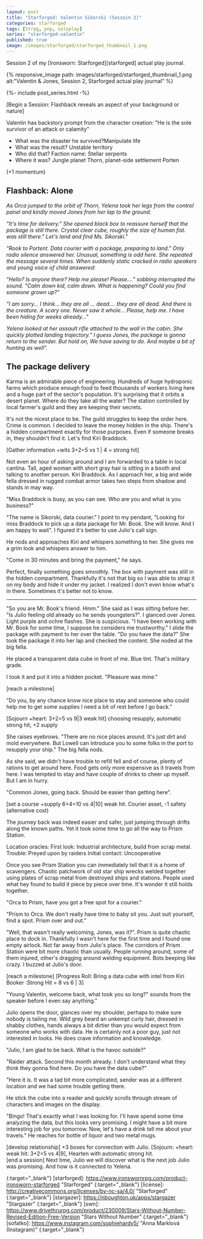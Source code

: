 ```yaml
---
layout: post
title: "Starforged: Valentin Sikorski (Sessoin 2)"
categories: starforged
tags: [ttrpg, pnp, soloplay]
series: "starforged-valentin"
published: true
image: /images/starforged/starforged_thumbnail_1.png
---
```


Session 2 of my [Ironsworn: Starforged][starforged] actual play journal.

{% responsive_image path: images/starforged/starforged_thumbnail_1.png alt:"Valentin & Jones, Session 2, Starforged actual play journal" %}

<!--more--> 

{%- include post_series.html -%}


<aside>
[Begin a Session: Flashback reveals an aspect of your background or nature]

Valentin has backstory prompt from the character creation: "He is the sole survivor of an attack or calamity"

- What was the disaster he survived?Manipulate life
- What was the result? Unstable territory
- Who did that? Faction name: Stellar serpents
- Where it was? Jungle planet Thorn, planet-side settlement Porten

(+1 momentum)
</aside>

## Flashback: Alone

*As Orca jumped to the orbit of Thorn, Yelena took her legs from the control panel and kindly moved Jones from her lap to the ground.*

*"It's time for delivery." She opened black box to reassure herself that the package is still there. Crystal clear cube, roughly the size of human fist. was still there." Let's land and find Ms. Sikorski."*

*"Rook to Portent. Data courier with a package, preparing to land."* *Only radio silence answered her. Unusual, something is odd here. She repeated the message several times. When suddenly static cracked in radio speakers and young voice of child answered:*

*"Hello? Is anyone there? Help me please! Please...." sobbing interrupted the sound. "Calm down kid, calm down. What is happening? Could you find someone grown up?"*

*"I am sorry... I think... they are all ... dead.... they are all dead. And there is the creature. A scary one. Never saw it whole... Please, help me. I have been hiding for weeks already..."*

*Yelena looked at her assault rifle attached to the wall in the cabin. She quickly plotted landing trajectory." I guess Jones, the package is gonna return to the sender. But hold on, We have saving to do. And maybe a bit of hunting as well".*

## The package delivery

Karma is an admirable piece of engineering. Hundreds of huge hydroponic farms which produce enough food to feed thousands of workers living here and a huge part of the sector's population. It's surprising that it orbits a desert planet. Where do they take all the water? The station controlled by local farmer's guild and they are keeping their secrets. 

It's not the nicest place to be. The guild struggles to keep the order here. Crime is common. I decided to leave the money hidden in the ship. There's a  hidden compartment exactly for those purposes. Even if someone breaks in, they shouldn't find it. Let's find Kiri Braddock.

<aside>[Gather information +wits 3+2=5 vs 1 | 4 = strong hit]</aside>

Not even an hour of asking around and I am forwarded to a table in local cantina. Tall, aged woman with short gray hair is sitting in a booth and talking to another person. Kiri Braddock. As I approach her, a big and wide fella dressed in rugged combat armor takes two steps from shadow and stands in may way. 

"Miss Braddock is busy, as you can see. Who are you and what is you business?"

"The name is Sikorski, data courier." I point to my pendant, "Looking for miss Braddock to pick up a data package for Mr. Book. She will know. And I am happy to wait". I figured it's better to use Julio's call sign.

He nods and approaches Kiri and whispers something to her. She gives me a grim look and whispers answer to him.

"Come in 30 minutes and bring the payment," he says.

Perfect, finally something goes smoothly. The box with payment was still in the hidden compartment. Thankfully it's not that big so I was able to strap it on my body and hide it under my jacket. I realized I don't even know what's in there. Sometimes it's better not to know.

---

"So you are Mr. Book's friend. Hmm." She said as I was sitting before her. "Is Julio feeling old already so he sends youngsters?". I glanced over Jones. Light purple and ochre flashes. She is suspicious.
"I have been working with Mr. Book for some time, I suppose he considers me trustworthy."
I slide the package with payment to her over the table.
"Do you have the data?"
She took the package it into her lap and checked the content. She noded at the big fella.

He placed a transparent data cube in front of me. Blue tint. That's military grade.

I took it and put it into a hidden pocket.  "Pleasure was mine."

<aside>[reach a milestone]</aside>

"Do you, by any chance know nice place to stay and someone who could help me to get some supplies  I need a bit of rest before I go back."

<aside>[Sojourn +heart: 3+2=5 vs 9|3 weak hit] 
choosing resupply, automatic strong hit, +2 supply</aside>

She raises eyebrows. "There are no nice places around. It's just dirt and mold everywhere. But Lowell can introduce you to some folks in the port to resupply your ship." The big fella nods.

As she said, we didn't have trouble to refill fell and of course, plenty of rations to get around here. Food gets only more expensive as it travels from here. I was tempted to stay and have couple of drinks to cheer up myself. But I am in hurry.

"Common Jones, going back. Should be easier than getting here".

<aside>[set a course +supply 6+4=10 vs 4|10] weak hit. Courier asset, -1 safety (alternative cost)</aside>

The journey back was indeed easier and safer, just jumping through drifts along the known paths. Yet it took some time to go all the way to Prism Station.

<aside>
Location oracles:
First look: Industrial architecture, build from scrap metal.
Trouble: Preyed upon by raiders
Initial contact: Uncooperative
</aside>

Once you see Prism Station you can immediately tell that it is a home of scavengers. Chaotic patchwork of old star ship wrecks welded together using plates of scrap metal from destroyed ships and stations. People used what hey found to build it piece by piece over time. It's wonder it still holds together.

"Orca to Prism, have you got a free spot for a courier."

"Prism to Orca. We don't really have time to baby sit you. Just suit yourself, find a spot. Prism over and out."

"Well, that wasn't really welcoming, Jones, was it?". Prism is quite chaotic place to dock in. Thankfully I wasn't here for the first time and I found one empty airlock. Not far away from Julio's place. The corridors of Prism Station were bit more chaotic than usually. People running around, some of them injured, other's dragging around welding equipment. Bots beeping like crazy.  I buzzed at Julio's door.

<aside>
[reach a milestone]
[Progress Roll: Bring a data cube with intel from Kiri Booker :Strong Hit = 8 vs 6 | 3]
</aside>

"Young Valentin, welcome back, what took you so long?" sounds from the speaker before I even say anything."

Julio opens the door, glances over my shoulder, perhaps to make sure nobody is tailing me. Wild grey beard an unkempt curly hair, dressed in shabby clothes, hands always a bit dirtier than you would expect from someone who works with data. He is certainly not a poor guy, just not interested in looks. He  does crave information and knowledge.

"Julio, I am glad to be back. What is the havoc outside?"

"Raider attack. Second this month already. I don't understand what they think they gonna find here. Do you have the data cube?"

"Here it is. It was a tad bit more complicated, sender was at a different location and we had some trouble getting there.

He stick the cube into a reader and quickly scrolls through stream of characters and images on the display.

"Bingo! That's exactly what I was looking for. I'll have spend some time analyzing the data, but this looks very promising. I might have a bit more interesting job for you tomorrow.  Now, let's have a drink tell me about your travels." He reaches for bottle of liquor and two metal mugs. 

<aside>[develop relationship] +3 boxes for connection with Julio.
[Sojourn: +heart: weak hit: 3+2=5 vs 4|9], Hearten with automatic strong hit.</aside>

<aside>[end a session]
Next time, Julio we will discover what is the next job Julio was promising. And how is it connected to Yelena.
</aside>










[ironsworn]: <https://www.ironswornrpg.com/> "Ironsworn"
{:target="_blank"}
[starforged]: <https://www.ironswornrpg.com/product-ironsworn-starforged> "Starforged"
{:target="_blank"}
[license]: <http://creativecommons.org/licenses/by-nc-sa/4.0/> "Starforged"
{:target="_blank"}
[stargazer]: <https://nboughton.uk/apps/stargazer> "Stargazer"
{:target="_blank"}
[swn]: <https://www.drivethrurpg.com/product/230009/Stars-Without-Number-Revised-Edition-Free-Version> "Stars Without Number"
{:target="_blank"}
[sofatko]: <https://www.instagram.com/sophiehardy5/> "Anna Marklová (Instagram)"
{:target="_blank"}
